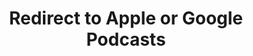 ---
title: Redirect to Apple or Google Podcasts
redirect_from:
- /078r/
- /zadnja/
redirect_to: https://pod.fo/e/11cdbf
---